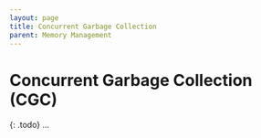 ```yaml
---
layout: page
title: Concurrent Garbage Collection
parent: Memory Management
---
```


# Concurrent Garbage Collection (CGC)

{: .todo}
...